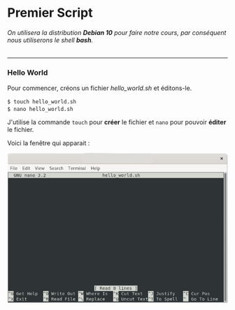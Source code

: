 # Premier Script

###### On utilisera la distribution **Debian 10** pour faire notre cours, par conséquent nous utiliserons le shell **bash**.

-------

### Hello World

Pour commencer, créons un fichier *hello_world.sh* et éditons-le.

```bash
$ touch hello_world.sh
$ nano hello_world.sh
```
J'utilise la commande `touch` pour **créer** le fichier et `nano` pour pouvoir **éditer** le fichier.

Voici la fenêtre qui apparait :

![Fenêtre nano](./Ressources/nano_fenetre.png)